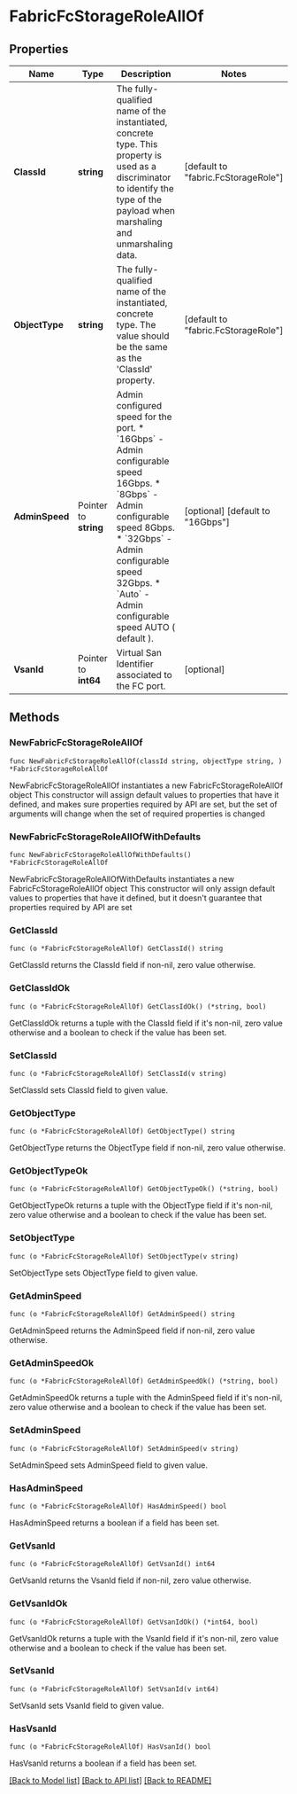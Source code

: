 # FabricFcStorageRoleAllOf

## Properties

Name | Type | Description | Notes
------------ | ------------- | ------------- | -------------
**ClassId** | **string** | The fully-qualified name of the instantiated, concrete type. This property is used as a discriminator to identify the type of the payload when marshaling and unmarshaling data. | [default to "fabric.FcStorageRole"]
**ObjectType** | **string** | The fully-qualified name of the instantiated, concrete type. The value should be the same as the &#39;ClassId&#39; property. | [default to "fabric.FcStorageRole"]
**AdminSpeed** | Pointer to **string** | Admin configured speed for the port. * &#x60;16Gbps&#x60; - Admin configurable speed 16Gbps. * &#x60;8Gbps&#x60; - Admin configurable speed 8Gbps. * &#x60;32Gbps&#x60; - Admin configurable speed 32Gbps. * &#x60;Auto&#x60; - Admin configurable speed AUTO ( default ). | [optional] [default to "16Gbps"]
**VsanId** | Pointer to **int64** | Virtual San Identifier associated to the FC port. | [optional] 

## Methods

### NewFabricFcStorageRoleAllOf

`func NewFabricFcStorageRoleAllOf(classId string, objectType string, ) *FabricFcStorageRoleAllOf`

NewFabricFcStorageRoleAllOf instantiates a new FabricFcStorageRoleAllOf object
This constructor will assign default values to properties that have it defined,
and makes sure properties required by API are set, but the set of arguments
will change when the set of required properties is changed

### NewFabricFcStorageRoleAllOfWithDefaults

`func NewFabricFcStorageRoleAllOfWithDefaults() *FabricFcStorageRoleAllOf`

NewFabricFcStorageRoleAllOfWithDefaults instantiates a new FabricFcStorageRoleAllOf object
This constructor will only assign default values to properties that have it defined,
but it doesn't guarantee that properties required by API are set

### GetClassId

`func (o *FabricFcStorageRoleAllOf) GetClassId() string`

GetClassId returns the ClassId field if non-nil, zero value otherwise.

### GetClassIdOk

`func (o *FabricFcStorageRoleAllOf) GetClassIdOk() (*string, bool)`

GetClassIdOk returns a tuple with the ClassId field if it's non-nil, zero value otherwise
and a boolean to check if the value has been set.

### SetClassId

`func (o *FabricFcStorageRoleAllOf) SetClassId(v string)`

SetClassId sets ClassId field to given value.


### GetObjectType

`func (o *FabricFcStorageRoleAllOf) GetObjectType() string`

GetObjectType returns the ObjectType field if non-nil, zero value otherwise.

### GetObjectTypeOk

`func (o *FabricFcStorageRoleAllOf) GetObjectTypeOk() (*string, bool)`

GetObjectTypeOk returns a tuple with the ObjectType field if it's non-nil, zero value otherwise
and a boolean to check if the value has been set.

### SetObjectType

`func (o *FabricFcStorageRoleAllOf) SetObjectType(v string)`

SetObjectType sets ObjectType field to given value.


### GetAdminSpeed

`func (o *FabricFcStorageRoleAllOf) GetAdminSpeed() string`

GetAdminSpeed returns the AdminSpeed field if non-nil, zero value otherwise.

### GetAdminSpeedOk

`func (o *FabricFcStorageRoleAllOf) GetAdminSpeedOk() (*string, bool)`

GetAdminSpeedOk returns a tuple with the AdminSpeed field if it's non-nil, zero value otherwise
and a boolean to check if the value has been set.

### SetAdminSpeed

`func (o *FabricFcStorageRoleAllOf) SetAdminSpeed(v string)`

SetAdminSpeed sets AdminSpeed field to given value.

### HasAdminSpeed

`func (o *FabricFcStorageRoleAllOf) HasAdminSpeed() bool`

HasAdminSpeed returns a boolean if a field has been set.

### GetVsanId

`func (o *FabricFcStorageRoleAllOf) GetVsanId() int64`

GetVsanId returns the VsanId field if non-nil, zero value otherwise.

### GetVsanIdOk

`func (o *FabricFcStorageRoleAllOf) GetVsanIdOk() (*int64, bool)`

GetVsanIdOk returns a tuple with the VsanId field if it's non-nil, zero value otherwise
and a boolean to check if the value has been set.

### SetVsanId

`func (o *FabricFcStorageRoleAllOf) SetVsanId(v int64)`

SetVsanId sets VsanId field to given value.

### HasVsanId

`func (o *FabricFcStorageRoleAllOf) HasVsanId() bool`

HasVsanId returns a boolean if a field has been set.


[[Back to Model list]](../README.md#documentation-for-models) [[Back to API list]](../README.md#documentation-for-api-endpoints) [[Back to README]](../README.md)


